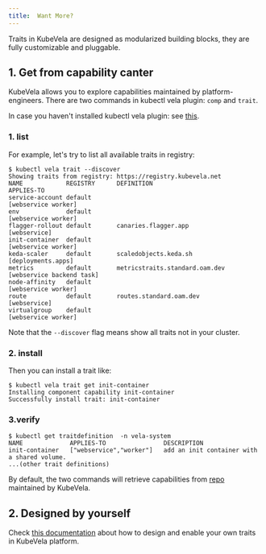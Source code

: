 ```yaml
---
title:  Want More?
---
```


Traits in KubeVela are designed as modularized building blocks, they are fully customizable and pluggable.

## 1. Get from capability canter

KubeVela allows you to explore capabilities maintained by platform-engineers. There are two commands in kubectl vela
plugin: `comp` and `trait`.

In case you haven't installed kubectl vela plugin: see [this](../../developers/references/kubectl-plugin#install-kubectl-vela-plugin).

### 1. list

For example, let's try to list all available traits in registry:

```shell
$ kubectl vela trait --discover
Showing traits from registry: https://registry.kubevela.net
NAME           	REGISTRY	  DEFINITION                    		APPLIES-TO               
service-account	default  	                              		    [webservice worker]      
env            	default 		                                    [webservice worker]      
flagger-rollout	default       canaries.flagger.app          		[webservice]             
init-container 	default 		                                    [webservice worker]      
keda-scaler    	default       scaledobjects.keda.sh         		[deployments.apps]       
metrics        	default       metricstraits.standard.oam.dev		[webservice backend task]
node-affinity  	default		                              		    [webservice worker]      
route          	default       routes.standard.oam.dev       		[webservice]             
virtualgroup   	default		                              		    [webservice worker] 
```
Note that the `--discover` flag means show all traits not in your cluster.

### 2. install

Then you can install a trait like:

```shell
$ kubectl vela trait get init-container
Installing component capability init-container
Successfully install trait: init-container                                                                                                 
```

### 3.verify

```shell
$ kubectl get traitdefinition  -n vela-system
NAME             APPLIES-TO                DESCRIPTION
init-container   ["webservice","worker"]   add an init container with a shared volume.
...(other trait definitions)
```

By default, the two commands will retrieve capabilities
from [repo](https://registry.kubevela.net) maintained by KubeVela.

## 2. Designed by yourself

Check [this documentation](../../platform-engineers/cue/trait) about how to design and enable your own traits in
KubeVela platform.
